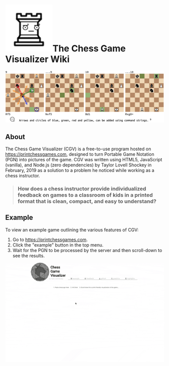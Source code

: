 # <img height="150px" src="https://raw.githubusercontent.com/Xen0phobe/Chess-Game-Visualizer/master/wiki-resources/disappointmentRook.svg?sanitize=true" width="150px"></img>The Chess Game Visualizer Wiki
![General screenshot](https://github.com/Xen0phobe/Chess-Game-Visualizer/blob/master/wiki-resources/Screen%20Shot%202019-02-28%20at%2011.32.32%20AM.png?raw=true)
## About
The Chess Game Visualizer (CGV) is a free-to-use program hosted on https://printchessgames.com, designed to turn Portable Game Notation (PGN) into pictures of the game. CGV was written using HTML5, JavaScript (vanilla), and Node.js (zero dependencies) by Taylor Lovell Shockey in February, 2019 as a solution to a problem he noticed while working as a chess instructor.
> ### How does a chess instructor provide individualized feedback on games to a classroom of kids in a printed format that is clean, compact, and easy to understand?

## Example
To view an example game outlining the various features of CGV:
1. Go to https://printchessgames.com.
2. Click the "example" button in the top menu.
3. Wait for the PGN to be processed by the server and then scroll-down to see the results.

<img height="50%" src="https://github.com/Xen0phobe/Chess-Game-Visualizer/blob/master/wiki-resources/ShamefulAssuredFallowdeer-size_restricted.gif?raw=true"></img>
